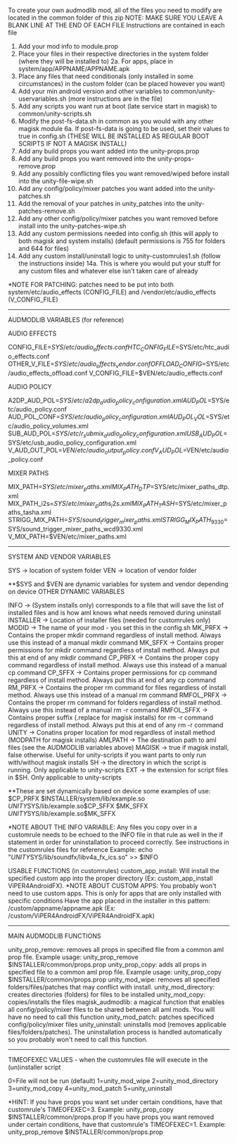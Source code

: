 To create your own audmodlib mod, all of the files you need to modify are located in the common folder of this zip
NOTE: MAKE SURE YOU LEAVE A BLANK LINE AT THE END OF EACH FILE
Instructions are contained in each file

1. Add your mod info to module.prop
2. Place your files in their respective directories in the system folder (where they will be installed to)
2a. For apps, place in system/app/APPNAME/APPNAME.apk
3. Place any files that need conditionals (only installed in some circumstances) in the custom folder (can be placed however you want)
4. Add your min android version and other variables to common/unity-uservariables.sh (more instructions are in the file)
5. Add any scripts you want run at boot (late service start in magisk) to common/unity-scripts.sh
6. Modify the post-fs-data.sh in common as you would with any other magisk module
6a. If post-fs-data is going to be used, set their values to true in config.sh (THESE WILL BE INSTALLED AS REGULAR BOOT SCRIPTS IF NOT A MAGISK INSTALL)
7. Add any build props you want added into the unity-props.prop
8. Add any build props you want removed into the unity-props-remove.prop
9. Add any possibly conflicting files you want removed/wiped before install into the unity-file-wipe.sh
10. Add any config/policy/mixer patches you want added into the unity-patches.sh
11. Add the removal of your patches in unity_patches into the unity-patches-remove.sh
12. Add any other config/policy/mixer patches you want removed before install into the unity-patches-wipe.sh
13. Add any custom permissions needed into config.sh (this will apply to both magisk and system installs) (default permissions is 755 for folders and 644 for files)
14. Add any custom install/uninstall logic to unity-customrules1.sh (follow the instructions inside)
14a. This is where you would put your stuff for any custom files and whatever else isn't taken care of already

*NOTE FOR PATCHING: patches need to be put into both system/etc/audio_effects (CONFIG_FILE) and /vendor/etc/audio_effects (V_CONFIG_FILE)
________________________________________________________________________________________________________________________________________________________________________

AUDMODLIB VARIABLES (for reference)

AUDIO EFFECTS

CONFIG_FILE=$SYS/etc/audio_effects.conf
HTC_CONFIG_FILE=$SYS/etc/htc_audio_effects.conf
OTHER_V_FILE=$SYS/etc/audio_effects_vendor.conf
OFFLOAD_CONFIG=$SYS/etc/audio_effects_offload.conf
V_CONFIG_FILE=$VEN/etc/audio_effects.conf

AUDIO POLICY

A2DP_AUD_POL=$SYS/etc/a2dp_audio_policy_configuration.xml
AUD_POL=$SYS/etc/audio_policy.conf
AUD_POL_CONF=$SYS/etc/audio_policy_configuration.xml
AUD_POL_VOL=$SYS/etc/audio_policy_volumes.xml
SUB_AUD_POL=$SYS/etc/r_submix_audio_policy_configuration.xml
USB_AUD_POL=$SYS/etc/usb_audio_policy_configuration.xml
V_AUD_OUT_POL=$VEN/etc/audio_output_policy.conf
V_AUD_POL=$VEN/etc/audio_policy.conf

MIXER PATHS

MIX_PATH=$SYS/etc/mixer_paths.xml
MIX_PATH_DTP=$SYS/etc/mixer_paths_dtp.xml
MIX_PATH_i2s=$SYS/etc/mixer_paths_i2s.xml
MIX_PATH_TASH=$SYS/etc/mixer_paths_tasha.xml
STRIGG_MIX_PATH=$SYS/sound_trigger_mixer_paths.xml
STRIGG_MIX_PATH_9330=$SYS/sound_trigger_mixer_paths_wcd9330.xml
V_MIX_PATH=$VEN/etc/mixer_paths.xml
________________________________________________________________________________________________________________________________________________________________________

SYSTEM AND VENDOR VARIABLES

SYS -> location of system folder
VEN -> location of vendor folder

**$SYS and $VEN are dynamic variables for system and vendor depending on device
OTHER DYNAMIC VARIABLES

INFO -> (System installs only) corresponds to a file that will save the list of installed files and is how aml knows what needs removed during uninstall
INSTALLER -> Location of installer files (needed for customrules only)
MODID -> The name of your mod - you set this in the config.sh
MK_PRFX -> Contains the proper mkdir command regardless of install method. Always use this instead of a manual mkdir command
MK_SFFX -> Contains proper permissions for mkdir command regardless of install method. Always put this at end of any mkdir command
CP_PRFX -> Contains the proper copy command regardless of install method. Always use this instead of a manual cp command
CP_SFFX -> Contains proper permissions for cp command regardless of install method. Always put this at end of any cp command
RM_PRFX -> Contains the proper rm command for files regardless of install method. Always use this instead of a manual rm command
RMFOL_PRFX -> Contains the proper rm command for folders regardless of install method. Always use this instead of a manual rm -r command
RMFOL_SFFX -> Contains proper suffix (.replace for magisk installs) for rm -r command regardless of install method. Always put this at end of any rm -r command
UNITY -> Conatins proper location for mod regardless of install method (MODPATH for magisk installs)
AMLPATH -> The destination path to aml files (see the AUDMODLIB variables above)
MAGISK -> true if magisk install, false otherwise. Useful for unity-scripts if you want parts to only run with/without magisk installs
SH -> the directory in which the script is running. Only applicable to unity-scripts
EXT -> the extension for script files in $SH. Only applicable to unity-scripts

**These are set dynamically based on device some examples of use:
$CP_PRFX $INSTALLER/system/lib/example.so $UNITY$SYS/lib/example.so$CP_SFFX
$MK_SFFX $UNITY$SYS/lib/example.so$MK_SFFX

*NOTE ABOUT THE INFO VARIABLE:
Any files you copy over in a customrule needs to be echoed to the INFO file in that rule as well in the if statement in order for uninstallation to proceed correctly.
See instructions in the customrules files for reference
Example: echo "$UNITY$SYS/lib/soundfx/libv4a_fx_ics.so" >> $INFO

USABLE FUNCTIONS (in customrules)
custom_app_install: Will install the specified custom app into the proper directory (Ex: custom_app_install ViPER4AndroidFX).
*NOTE ABOUT CUSTOM APPS:
You probably won't need to use custom apps. This is only for apps that are only installed with specific conditions
Have the app placed in the installer in this pattern: /custom/appname/appname.apk (Ex: /custom/ViPER4AndroidFX/ViPER4AndroidFX.apk)
________________________________________________________________________________________________________________________________________________________________________

MAIN AUDMODLIB FUNCTIONS

unity_prop_remove: removes all props in specified file from a common aml prop file. Example usage: unity_prop_remove $INSTALLER/common/props.prop
unity_prop_copy: adds all props in specified file to a common aml prop file. Example usage: unity_prop_copy $INSTALLER/common/props.prop
unity_mod_wipe: removes all specified folders/files/patches that may conflict with install.
unity_mod_directory: creates directories (folders) for files to be installed
unity_mod_copy: copies/installs the files
magisk_audmodlib: a magical function that enables all config/policy/mixer files to be shared between all aml mods. You will have no need to call this function
unity_mod_patch: patches specificed config/policy/mixer files
unity_uninstall: uninstalls mod (removes applicable files/folders/patches). The uninstallation process is handled automatically so you probably won't need to call this function.
________________________________________________________________________________________________________________________________________________________________________

TIMEOFEXEC VALUES - when the customrules file will execute in the (un)installer script

0=File will not be run (default)
1=unity_mod_wipe
2=unity_mod_directory
3=unity_mod_copy
4=unity_mod_patch
5=unity_uninstall

*HINT: If you have props you want set under certain conditions, have that customrule's TIMEOFEXEC=3. Example: unity_prop_copy $INSTALLER/common/props.prop
If you have props you want removed under certain conditions, have that customrule's TIMEOFEXEC=1. Example: unity_prop_remove $INSTALLER/common/props.prop